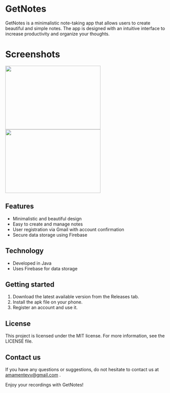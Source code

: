 # GetNotes

GetNotes is a minimalistic note-taking app that allows users to create beautiful and simple notes. The app is designed with an intuitive interface to increase productivity and organize your thoughts.

# Screenshots

<img src="https://github.com/user-attachments/assets/eb40adbd-08cc-42b6-99e7-c514c04c889d" width="300" height="200" />
<img src="https://github.com/user-attachments/assets/79a18d60-f53b-463d-a13a-7ab871f56bcb" width="300" height="200" />


## Features

- Minimalistic and beautiful design
- Easy to create and manage notes
- User registration via Gmail with account confirmation
- Secure data storage using Firebase

## Technology

- Developed in Java
- Uses Firebase for data storage

## Getting started

1. Download the latest available version from the Releases tab.
2. Install the apk file on your phone.
3. Register an account and use it.

## License

This project is licensed under the MIT license. For more information, see the LICENSE file.

## Contact us

If you have any questions or suggestions, do not hesitate to contact us at amamentevv@gmail.com . 

Enjoy your recordings with GetNotes!
